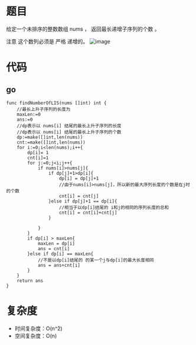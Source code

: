 # 题目
给定一个未排序的整数数组 nums ， 返回最长递增子序列的个数 。

注意 这个数列必须是 严格 递增的。
![image](https://github.com/17230592226/LeetCode/assets/57279736/5048087f-3480-4342-9365-e5911e43699e)

# 代码
## go
```
func findNumberOfLIS(nums []int) int {
    //最长上升子序列的长度为
    maxLen:=0
    ans:=0
    //dp表示以 nums[i] 结尾的最长上升子序列的长度
    //dp表示以 nums[i] 结尾的最长上升子序列的个数
    dp:=make([]int,len(nums))
    cnt:=make([]int,len(nums))
    for i:=0;i<len(nums);i++{
        dp[i]= 1
        cnt[i]=1
        for j:=0;j<i;j++{
            if nums[i]>nums[j]{
                if dp[j]+1>dp[i]{
                    dp[i] = dp[j]+1
                    //由于nums[i]>nums[j]，所以新的最大序列长度的个数是在j时的个数
                    cnt[i] = cnt[j]
                }else if dp[j]+1 == dp[i]{
                    //相当于以dp[i]结尾的 i和j的相同的序列长度的总和
                    cnt[i] = cnt[i]+cnt[j]
                }
                
            }
        }
        if dp[i] > maxLen{
            maxLen = dp[i]
            ans = cnt[i]
        }else if dp[i] == maxLen{
            //不是以dp[i]结尾的 的某一个j与dp[i]的最大长度相同
            ans = ans+cnt[i]
        }
    }
    return ans
}
```
# 复杂度
- 时间复杂度：O(n^2)
- 空间复杂度：O(n)


